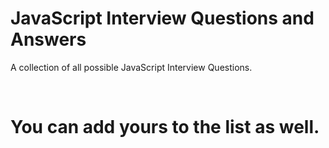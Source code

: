 # JavaScript Interview Questions and Answers
A collection of all possible JavaScript Interview Questions.

<br>

# You can add yours to the list as well.
